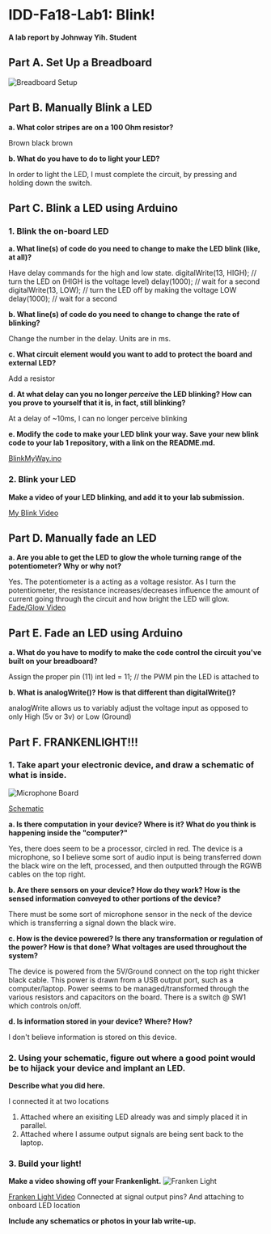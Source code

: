 # IDD-Fa18-Lab1: Blink!

**A lab report by Johnway Yih. Student**

## Part A. Set Up a Breadboard
![Breadboard Setup](https://github.com/JwayYih/IDD-Fa18-Lab1/blob/master/Breadboard%20Setup.jpg)

## Part B. Manually Blink a LED

**a. What color stripes are on a 100 Ohm resistor?**

Brown black brown
 
**b. What do you have to do to light your LED?**

In order to light the LED, I must complete the circuit, by pressing and holding down the switch.

## Part C. Blink a LED using Arduino

### 1. Blink the on-board LED

**a. What line(s) of code do you need to change to make the LED blink (like, at all)?**

Have delay commands for the high and low state.
  digitalWrite(13, HIGH);   // turn the LED on (HIGH is the voltage level)
  delay(1000);                       // wait for a second
  digitalWrite(13, LOW);    // turn the LED off by making the voltage LOW
  delay(1000);                       // wait for a second
  
**b. What line(s) of code do you need to change to change the rate of blinking?**

Change the number in the delay. Units are in ms.

**c. What circuit element would you want to add to protect the board and external LED?**
 
 Add a resistor
 
**d. At what delay can you no longer *perceive* the LED blinking? How can you prove to yourself that it is, in fact, still blinking?**

At a delay of ~10ms, I can no longer perceive blinking

**e. Modify the code to make your LED blink your way. Save your new blink code to your lab 1 repository, with a link on the README.md.**

[BlinkMyWay.ino](https://github.com/JwayYih/IDD-Fa18-Lab1/blob/master/BlinkMyWay.ino)

### 2. Blink your LED

**Make a video of your LED blinking, and add it to your lab submission.**

[My Blink Video](https://photos.app.goo.gl/5hWD3orHpzHwkZtq7)

## Part D. Manually fade an LED

**a. Are you able to get the LED to glow the whole turning range of the potentiometer? Why or why not?**

Yes.  The potentiometer is a acting as a voltage resistor.  As I turn the potentiometer, the resistance increases/decreases influence the amount of current going through the circuit and how bright the LED will glow. 
[Fade/Glow Video](https://photos.app.goo.gl/LDEgweeLkWETSJTz5)

## Part E. Fade an LED using Arduino

**a. What do you have to modify to make the code control the circuit you've built on your breadboard?**

Assign the proper pin (11)
int led = 11;           // the PWM pin the LED is attached to

**b. What is analogWrite()? How is that different than digitalWrite()?**

analogWrite allows us to variably adjust the voltage input as opposed to only High (5v or 3v) or Low (Ground)

## Part F. FRANKENLIGHT!!!

### 1. Take apart your electronic device, and draw a schematic of what is inside. 

![Microphone Board](https://github.com/JwayYih/IDD-Fa18-Lab1/blob/master/Microphone%20Board.jpg)

[Schematic](###)

**a. Is there computation in your device? Where is it? What do you think is happening inside the "computer?"**

Yes, there does seem to be a processor, circled in red.  The device is a microphone, so I believe some sort of audio input is being transferred down the black wire on the left, processed, and then outputted through the RGWB cables on the top right.

**b. Are there sensors on your device? How do they work? How is the sensed information conveyed to other portions of the device?**

There must be some sort of microphone sensor in the neck of the device which is transferring a signal down the black wire.

**c. How is the device powered? Is there any transformation or regulation of the power? How is that done? What voltages are used throughout the system?**

The device is powered from the 5V/Ground connect on the top right thicker black cable.  This power is drawn from a USB output port, such as a computer/laptop.  Power seems to be managed/transformed through the various resistors and capacitors on the board.  There is a switch @ SW1 which controls on/off.

**d. Is information stored in your device? Where? How?**

I don't believe information is stored on this device.

### 2. Using your schematic, figure out where a good point would be to hijack your device and implant an LED.

**Describe what you did here.**

I connected it at two locations
1) Attached where an exisiting LED already was and simply placed it in parallel.
2) Attached where I assume output signals are being sent back to the laptop.

### 3. Build your light!

**Make a video showing off your Frankenlight.**
![Franken Light](https://github.com/JwayYih/IDD-Fa18-Lab1/blob/master/Franken%20Light.jpg)

[Franken Light Video](https://photos.app.goo.gl/yomcpruqp3SwFURt8)
Connected at signal output pins? And attaching to onboard LED location

**Include any schematics or photos in your lab write-up.**
